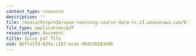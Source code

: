 ```yaml
---
content_type: resource
description: ''
file: /media/https%3A/open-learning-course-data-rc.s3.amazonaws.com/8-701-introduction-to-nuclear-and-particle-physics-fall-2020/0bffa7fd029ac157ec4c962e3b243e6b_vICUY43i190.pdf
file_type: application/pdf
resourcetype: Document
title: 3play pdf file
uid: 0bffa7fd-029a-c157-ec4c-962e3b243e6b
---
```

